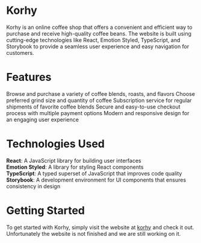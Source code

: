 # Korhy
Korhy is an online coffee shop that offers a convenient and efficient way to purchase and receive high-quality coffee beans. The website is built using cutting-edge technologies like React, Emotion Styled, TypeScript, and Storybook to provide a seamless user experience and easy navigation for customers.

# Features
Browse and purchase a variety of coffee blends, roasts, and flavors
Choose preferred grind size and quantity of coffee
Subscription service for regular shipments of favorite coffee blends
Secure and easy-to-use checkout process with multiple payment options
Modern and responsive design for an engaging user experience

# Technologies Used
**React**: A JavaScript library for building user interfaces<br />
**Emotion Styled**: A library for styling React components<br />
**TypeScript**: A typed superset of JavaScript that improves code quality<br />
**Storybook**: A development environment for UI components that ensures consistency in design<br />

# Getting Started
To get started with Korhy, simply visit the website at [korhy](korhy.vercel.app) and check it out. Unfortunately the website is not finished and we are still working on it.
